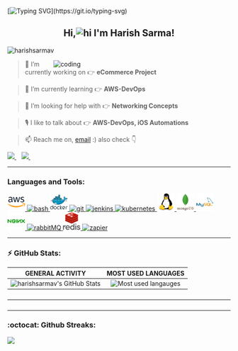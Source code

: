 [![Typing SVG](https://readme-typing-svg.demolab.com?font=Comforta&weight=500&size=60&pause=3&color=DF4616&width=1600&height=100&lines=Hello+there!;Welcome+to+my+profile!;I'm+a+passionate+ENGINEER+from+India!)](https://git.io/typing-svg)

<h2 align="center">Hi,<a target="_blank" rel="noopener noreferrer nofollow" href="https://user-images.githubusercontent.com/1303154/88677602-1635ba80-d120-11ea-84d8-d263ba5fc3c0.gif" data-target="animated-image.originalLink"><img src="https://user-images.githubusercontent.com/1303154/88677602-1635ba80-d120-11ea-84d8-d263ba5fc3c0.gif" alt="hi" style="width: 35px; display: inline-block;" data-target="animated-image.originalImage"></a> I'm Harish Sarma!</h2> 

<p align="left"> <img src="https://komarev.com/ghpvc/?username=harishsarmav&label=Profile%20views&color=0e75b6&style=flat" alt="harishsarmav" /></p>

<img align="right" alt="coding" width="400" src="https://user-images.githubusercontent.com/55389276/140866485-8fb1c876-9a8f-4d6a-98dc-08c4981eaf70.gif">

> 🔭 I’m currently working on 👉 **eCommerce Project**

>🌱 I’m currently learning 👉 **AWS-DevOps**

>🤝 I’m looking for help with 👉 **Networking Concepts**

> 🎙 I like to talk about 👉 **AWS-DevOps, iOS Automations**

> 📫 Reach me on, [email](mailto:harishsarma.v@gmail.com) :) also check 👇

<p align='left'>
<a href="https://twitter.com/harishsarma_v/">
  <img src="https://img.shields.io/twitter/url?label=follow%20%7C%20%40harishsarma_v&logo=twitter&style=for-the-badge&url=https://twitter.com/harishsarma_v" />
  </a>&nbsp;&nbsp;
<a href="https://twitter.com/harishsarma_v/">
 <img src="https://img.shields.io/twitter/url?label=follow%20%7C%20%40harishsharma_v&logo=instagram&style=for-the-badge&url=https://www.instagram.com/harishsharma_v" />
  </a>&nbsp;&nbsp;
</p>

---

###

<h3 align="left">Languages and Tools:</h3>
<p align="left"> <a href="https://aws.amazon.com" target="_blank" rel="noreferrer"> <img src="https://raw.githubusercontent.com/devicons/devicon/master/icons/amazonwebservices/amazonwebservices-original-wordmark.svg" alt="aws" width="40" height="40"/> </a> <a href="https://www.gnu.org/software/bash/" target="_blank" rel="noreferrer"> <img src="https://www.vectorlogo.zone/logos/gnu_bash/gnu_bash-icon.svg" alt="bash" width="40" height="40"/> </a> <a href="https://www.docker.com/" target="_blank" rel="noreferrer"> <img src="https://raw.githubusercontent.com/devicons/devicon/master/icons/docker/docker-original-wordmark.svg" alt="docker" width="40" height="40"/> </a> <a href="https://git-scm.com/" target="_blank" rel="noreferrer"> <img src="https://www.vectorlogo.zone/logos/git-scm/git-scm-icon.svg" alt="git" width="40" height="40"/> </a> <a href="https://www.jenkins.io" target="_blank" rel="noreferrer"> <img src="https://www.vectorlogo.zone/logos/jenkins/jenkins-icon.svg" alt="jenkins" width="40" height="40"/> </a> <a href="https://kubernetes.io" target="_blank" rel="noreferrer"> <img src="https://www.vectorlogo.zone/logos/kubernetes/kubernetes-icon.svg" alt="kubernetes" width="40" height="40"/> </a> <a href="https://www.linux.org/" target="_blank" rel="noreferrer"> <img src="https://raw.githubusercontent.com/devicons/devicon/master/icons/linux/linux-original.svg" alt="linux" width="40" height="40"/> </a> <a href="https://www.mongodb.com/" target="_blank" rel="noreferrer"> <img src="https://raw.githubusercontent.com/devicons/devicon/master/icons/mongodb/mongodb-original-wordmark.svg" alt="mongodb" width="40" height="40"/> </a> <a href="https://www.mysql.com/" target="_blank" rel="noreferrer"> <img src="https://raw.githubusercontent.com/devicons/devicon/master/icons/mysql/mysql-original-wordmark.svg" alt="mysql" width="40" height="40"/> </a> <a href="https://www.nginx.com" target="_blank" rel="noreferrer"> <img src="https://raw.githubusercontent.com/devicons/devicon/master/icons/nginx/nginx-original.svg" alt="nginx" width="40" height="40"/> </a> <a href="https://www.rabbitmq.com" target="_blank" rel="noreferrer"> <img src="https://www.vectorlogo.zone/logos/rabbitmq/rabbitmq-icon.svg" alt="rabbitMQ" width="40" height="40"/> </a> <a href="https://redis.io" target="_blank" rel="noreferrer"> <img src="https://raw.githubusercontent.com/devicons/devicon/master/icons/redis/redis-original-wordmark.svg" alt="redis" width="40" height="40"/> </a> <a href="https://zapier.com" target="_blank" rel="noreferrer"> <img src="https://www.vectorlogo.zone/logos/zapier/zapier-icon.svg" alt="zapier" width="40" height="40"/> </a> </p>

---

### 

### ⚡️ GitHub Stats:

|  **GENERAL ACTIVITY**        | **MOST USED LANGUAGES** |
|--------------|:-----:|
| <img align="centre" alt="harishsarmav's GitHub Stats" src="https://github-readme-stats.vercel.app/api?username=harishsarmav&show_icons=true&hide_border=true&theme=transparent&" width="400" /> | <img align="centre" alt="Most used langauges" src="https://github-readme-stats.vercel.app/api/top-langs/?username=harishsarmav&layout=compact&show_icons=true&hide_border=true&theme=transparent" /> |  

###

---

###

---

### :octocat: Github Streaks:

</details>
 <summary?:fire: Github Streaks</summary>
<picture>
<source 
  srcset="https://github-readme-streak-stats.herokuapp.com/?user=harishsarmav&theme=dark&hide_border=true"
  media="(prefers-color-scheme: dark)" width="400"/>
<source
  srcset="https://github-readme-streak-stats.herokuapp.com/?user=harishsarmav&hide_border=true"
  media="(prefers-color-scheme: light), (prefers-color-scheme: no-preference)" width="400"/>
<img src="https://github-readme-streak-stats.herokuapp.com/?user=harishsarmav" />
</picture>
